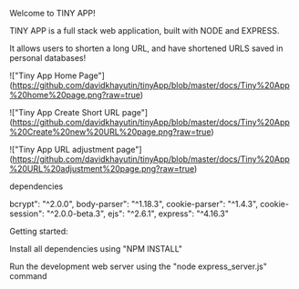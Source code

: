 Welcome to TINY APP!

TINY APP is a full stack web application, built with NODE and EXPRESS.

It allows users to shorten a long URL, and have shortened URLS saved in personal databases!

!["Tiny App Home Page"]
(https://github.com/davidkhayutin/tinyApp/blob/master/docs/Tiny%20App%20home%20page.png?raw=true)

!["Tiny App Create Short URL page"]
(https://github.com/davidkhayutin/tinyApp/blob/master/docs/Tiny%20App%20Create%20new%20URL%20page.png?raw=true)

!["Tiny App URL adjustment page"]
(https://github.com/davidkhayutin/tinyApp/blob/master/docs/Tiny%20App%20URL%20adjustment%20page.png?raw=true)




dependencies


bcrypt": "^2.0.0",
body-parser": "^1.18.3",
cookie-parser": "^1.4.3",
cookie-session": "^2.0.0-beta.3",
ejs": "^2.6.1",
express": "^4.16.3"


Getting started:

Install all dependencies using "NPM INSTALL"

Run the development web server using the "node express_server.js" command